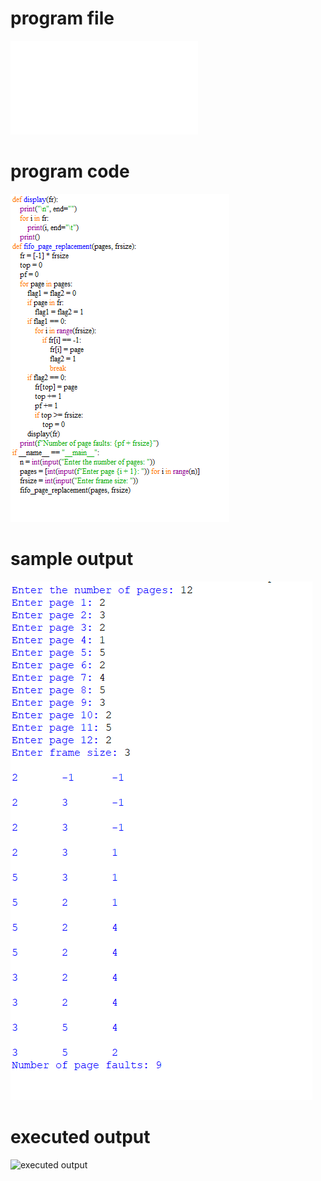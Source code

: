 
# program file
![program file](fifo_pr_505.py)

# program code 
![program code](fifo_pr_CODE_505.png)

# sample output
![sample output](fifo_pr_IO_505.png)

# executed output
![executed output](fifo_pr_EO_505.png)

